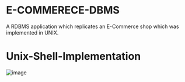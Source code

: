 # E-COMMERECE-DBMS

A RDBMS application which replicates an E-Commerce shop which was implemented in UNIX.


# Unix-Shell-Implementation

![image](https://user-images.githubusercontent.com/96170222/228471320-24e758d9-eb6d-4a7f-8deb-e485e22c95ee.png)
